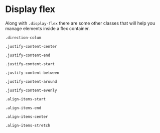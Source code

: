 # Display flex

Along with `.display-flex` there are some other classes that will help you manage elements inside a flex container.

`.direction-colum`

`.justify-content-center`

`.justify-content-end`

`.justify-content-start`

`.justify-content-between`

`.justify-content-around`

`.justify-content-evenly`

`.align-items-start`

`.align-items-end`

`.align-items-center`

`.align-items-stretch`
